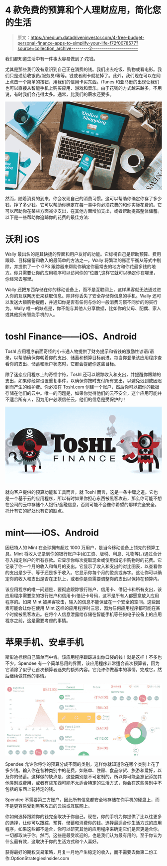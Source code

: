 # 4 款免费的预算和个人理财应用，简化您的生活

> 原文：<https://medium.datadriveninvestor.com/4-free-budget-personal-finance-apps-to-simplify-your-life-f72f0078577?source=collection_archive---------2----------------------->

我们都知道生活中有一件事太容易做到了:花钱。

尤其是那些我们没有意识到自己正在消费的钱。我们出去吃饭、购物或看电影。我们只是递给收银员/服务员/等等。钱或者刷卡就花掉了。此外，我们现在可以在网上点击一个简单的按钮，用我们的信用卡买东西。iTunes 和亚马逊的出现让我们也可以直接从智能手机上购买应用、游戏和音乐。由于花钱的方式越来越多，不用说，有时我们会花得太多。通常，比我们的薪水还要多。

![](img/0b6e071566d5f6cbe4f9f172edafc57f.png)

然而，随着消费的到来，你会发现自己的消费习惯。这可以帮助你确定你存了多少钱，挣了多少钱。它可以帮助你确定在每一类中你必须花费的和你实际花费的。它可以帮助你在某些方面减少支出，在其他方面增加支出，或者帮助提高整体储蓄。以下是一些帮助你追踪你的花费的最佳方法:

# 沃利 iOS

Wally 最出名的是其快捷的界面和用户友好的功能。它标榜自己是帮助预算、费用跟踪、目标储蓄和收入的最简单的方法之一。Wally 将繁琐的账面平衡从等式中剔除，并提供了一个 GPS 跟踪器来帮助你确定你最常去的地方和你花最多钱的地方。你只需要让你的应用程序可以访问你的“位置”,这样它就可以确定你在哪里，你经常去哪里。

Wally 还把东西存储在你的移动设备上，而不是互联网上，这样黑客就无法通过进入你的互联网历史来获取信息。除非你丢失了安全存储你信息的手机。Wally 还可以发送大额购物提醒，并通知你是否有任何与你的一般消费习惯不同步的购买行为。Wally 唯一的缺点是，你不能与其他人分享数据，比如你的父母、配偶、家人或其他拥有智能手机的人。

# toshl Finance——iOS、Android

Toshl 应用程序前面奇怪的小卡通人物提供了财务提示和省钱的激励性谚语/语录，以帮助确保你朝着你的支出、储蓄和预算目标前进。每当你登录该应用程序查看你的支出、储蓄和账户状态时，它都会提醒你这些目标。

除了迷恋应用程序上的奇怪字符，Toshl 还可以跟踪收入和支出，并提醒你跟踪的支出，如果你经常设置重复事件，以确保你按时支付所有支出，以避免迟到或因迟到而产生的维护费。你必须在 Toshl.com 创建一个账户，然后你可以把你的数据存储在他们的云中。唯一的问题是，如果你觉得他们的云不安全，这个应用可能并不适合所有人，因为用户必须信任云，他们的信息是受保护的！

![](img/ed0f3fe42f63cba81545cf69112e366c.png)

就向客户提供的预算功能和工具而言，就 Toshl 而言，这是一条中庸之道。它也是一个基于云的应用程序，所以有时如果你担心东西被黑客攻击，那么你可能不想在公司的云中存储个人银行/金融信息，否则可能不会像你希望的那样完全安全。托什有它的好处也有它的缺点。

# mint——iOS、Android

因纽特人的 Mint 在全球拥有超过 1000 万用户，是当今移动设备上领先的预算工具。Mint 将收入记录到你的银行账户中(如工资、版税、利息、礼物等)。)通过合计存入指定账户的所有存款。它显示你每次提取现金或使用借记卡购物时的花费。它记录了你一个月的收入和每月的支出。它显示了收入和支出的对比图表，以查看你的支出是少于、等于还是多于收入。它显示你每个月的盈余或赤字。这让你可以确定你的收入和支出是否在正轨上，或者你是否需要调整你的支出以保持在预算内。

该应用程序的唯一问题是，要彻底跟踪银行账户、信用卡、借记卡和所有支出，该应用程序需要您的银行账户和信用卡/借记卡号码，这不是所有人都愿意放入应用程序的。如果 Mint 被黑客攻击，输入的信息不能保证在一个安全的空间。这些因素可能会让你在使用 Mint 这样的应用程序时三思，因为任何应用程序都可能在某个时候被黑客攻击。在将个人信息泄露给存储在智能手机等任何电子设备上的应用程序之前，这是需要考虑的事情。

# 苹果手机、安卓手机

斯彭迪标榜自己简单而中肯。该应用程序跟踪进出你口袋的钱！就是这样！不多也不少。Spendee 有一个简单易用的界面，该应用程序非常适合首次预算者，因为它消除了似乎让首次预算者迷失的额外内容。它允许你做基本的事情，完成它，然后继续做其他的事情。

![](img/a6f718880b82db133d5c00d3c4087f42.png)

Spendee 允许你将你的预算分成不同的类别，这样你就知道你在哪个类别上花了多少钱。输入你在各种类别中的花费，如账单、住房、食品杂货、旅游和爱好，以及你的储蓄。这样做的缺点是，这些类别是不可定制的，所以你可能会忘记添加其他类别或费用，或者有些东西可能不太适合特定的生活方式，你会在这些类别中不包括的东西上花特定的钱。

Spendee 不需要第三方账户，因此所有信息都安全地存储在你手机的硬盘上，而不是更容易受到黑客攻击的云端或互联网上。

你如何选择跟踪你的钱完全取决于你自己。现在，你的手机为你提供了比以往更多的选择，让你可以跟踪、预算、储蓄和消费你的钱。选择最适合你生活方式的应用程序，如果这些都不适合，你可以研究其他的应用程序来确定它们是否更适合你。一切都取决于你。然而，这些是最受欢迎的，也是我们认为最有用的。至于你认为什么最有效，这取决于你的生活方式和个人喜好。

获得最好的期权交易策略，月复一月地产生稳定的收入，而不需要去做第二份工作:OptionStrategiesInsider.com
